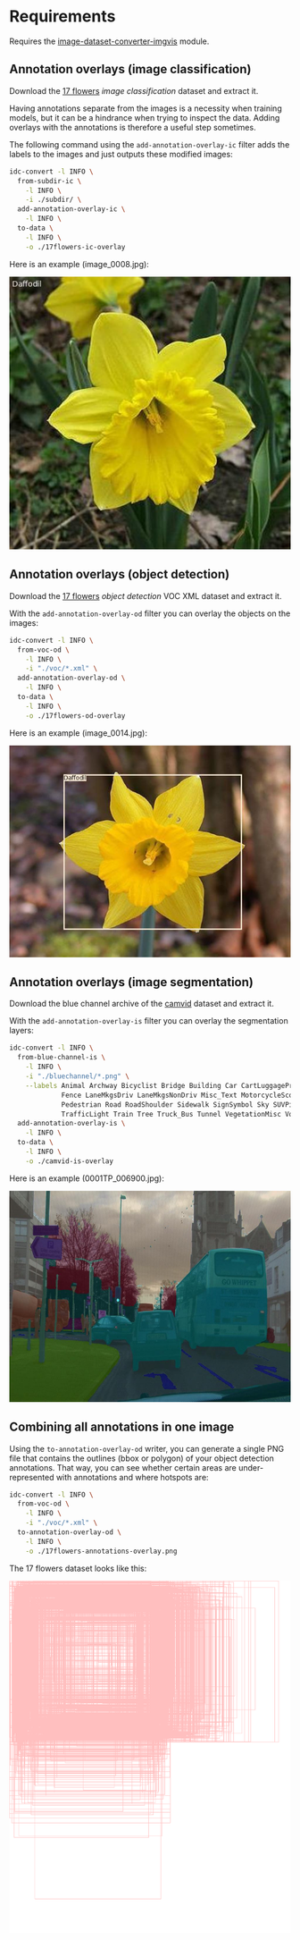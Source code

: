 # Requirements

Requires the [image-dataset-converter-imgvis](https://github.com/waikato-datamining/image-dataset-converter-imgvis) module.


## Annotation overlays (image classification)  

Download the [17 flowers](https://datasets.cms.waikato.ac.nz/ufdl/17flowers/) 
*image classification* dataset and extract it.

Having annotations separate from the images is a necessity when training models, but it 
can be a hindrance when trying to inspect the data. Adding overlays with the annotations
is therefore a useful step sometimes.

The following command using the `add-annotation-overlay-ic` filter adds the labels to the 
images and just outputs these modified images: 

```bash
idc-convert -l INFO \
  from-subdir-ic \
    -l INFO \
    -i ./subdir/ \
  add-annotation-overlay-ic \
    -l INFO \
  to-data \
    -l INFO \
    -o ./17flowers-ic-overlay
```

Here is an example (image_0008.jpg):

![Example label overlay for image classification (image_0008.jpg)](img/image_0008.jpg)


## Annotation overlays (object detection)  

Download the [17 flowers](https://datasets.cms.waikato.ac.nz/ufdl/17flowers/) 
*object detection* VOC XML dataset and extract it.

With the `add-annotation-overlay-od` filter you can overlay the objects on the images: 

```bash
idc-convert -l INFO \
  from-voc-od \
    -l INFO \
    -i "./voc/*.xml" \
  add-annotation-overlay-od \
    -l INFO \
  to-data \
    -l INFO \
    -o ./17flowers-od-overlay
```

Here is an example (image_0014.jpg):

![Example label overlay for object detection (image_0014.jpg)](img/image_0014.jpg)


## Annotation overlays (image segmentation)  

Download the blue channel archive of the [camvid](https://datasets.cms.waikato.ac.nz/ufdl/camvid/) dataset
and extract it.

With the `add-annotation-overlay-is` filter you can overlay the segmentation layers: 

```bash
idc-convert -l INFO \
  from-blue-channel-is \
    -l INFO \
    -i "./bluechannel/*.png" \
    --labels Animal Archway Bicyclist Bridge Building Car CartLuggagePram Child Column_Pole \
             Fence LaneMkgsDriv LaneMkgsNonDriv Misc_Text MotorcycleScooter OtherMoving ParkingBlock \
             Pedestrian Road RoadShoulder Sidewalk SignSymbol Sky SUVPickupTruck TrafficCone \
             TrafficLight Train Tree Truck_Bus Tunnel VegetationMisc Void Wall \
  add-annotation-overlay-is \
    -l INFO \
  to-data \
    -l INFO \
    -o ./camvid-is-overlay
```

Here is an example (0001TP_006900.jpg):

![Example label overlay for image segmentation (0001TP_006900.jpg)](img/0001TP_006900.jpg)


## Combining all annotations in one image

Using the `to-annotation-overlay-od` writer, you can generate a single PNG file that contains
the outlines (bbox or polygon) of your object detection annotations. That way, you can see
whether certain areas are under-represented with annotations and where hotspots are:

```bash
idc-convert -l INFO \
  from-voc-od \
    -l INFO \
    -i "./voc/*.xml" \
  to-annotation-overlay-od \
    -l INFO \
    -o ./17flowers-annotations-overlay.png
```

The 17 flowers dataset looks like this:

![17 flowers dataset combined annotations on one image](img/17flowers-annotations-overlay.png)

